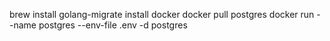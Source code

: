 brew install golang-migrate
install docker
docker pull postgres
docker run --name postgres --env-file .env -d postgres